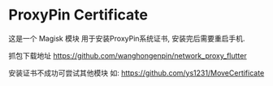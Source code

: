 # ProxyPin Certificate
这是一个 Magisk 模块 用于安装ProxyPin系统证书, 安装完后需要重启手机.

抓包下载地址
https://github.com/wanghongenpin/network_proxy_flutter

安装证书不成功可尝试其他模块
如: https://github.com/ys1231/MoveCertificate
